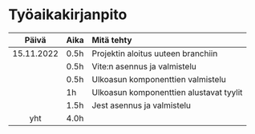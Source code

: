 # Työaikakirjanpito

|   Päivä    | Aika | Mitä tehty                              |
| :--------: | :--- | :-------------------------------------- |
| 15.11.2022 | 0.5h | Projektin aloitus uuteen branchiin      |
|            | 0.5h | Vite:n asennus ja valmistelu            |
|            | 0.5h | Ulkoasun komponenttien valmistelu       |
|            | 1h   | Ulkoasun komponenttien alustavat tyylit |
|            | 1.5h | Jest asennus ja valmistelu              |
|    yht     | 4.0h |                                         |
